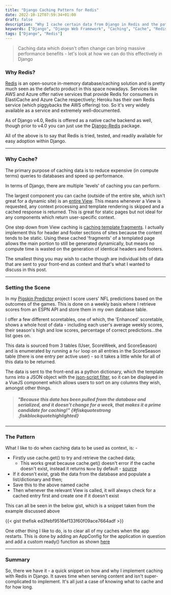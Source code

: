 ```yaml
---
title: "Django Caching Pattern for Redis"
date: 2022-10-12T07:59:34+01:00
draft: false
description: "Why I cache certain data from Django in Redis and the pattern I tend to use for consistent results"
keywords: ["Django", "Django Web Framework", "Caching", "Cache", "Redis"]
tags: ["Django", "Redis"]
---
```


> Caching data which doesn't often change can bring massive performance benefits - let's look at how we can do this effectively in Django

### Why Redis?

[Redis](https://redis.io/) is an open-source in-memory database/caching solution and is pretty much seen as the defacto product in this space nowadays.  Services like AWS and Azure offer native services that provide Redis for consumers in ElastiCache and Azure Cache respectively; Heroku has their own Redis service (which piggybacks the AWS offering) too.  So it's very widely available as a service and extremely well-documented.

As of Django v4.0, Redis is offered as a native cache backend as well, though prior to v4.0 you can just use the [Django-Redis](https://github.com/jazzband/django-redis) package.

All of the above is to say that Redis is tried, tested, and readily available for easy adoption within Django.

---
### Why Cache?

The primary purpose of caching data is to reduce expensive (in compute terms) queries to databases and speed up performance.

In terms of Django, there are multiple 'levels' of caching you can perform.

The largest component you can cache (outside of the entire site, which isn't great for a dynamic site) is an [entire View](https://docs.djangoproject.com/en/4.1/topics/cache/#the-per-view-cache).  This means whenever a View is requested, any context processing and template rendering is skipped and a cached response is returned.  This is great for static pages but not ideal for any components which return user-specific context.

One step down from View caching is [caching template fragments](https://docs.djangoproject.com/en/4.1/topics/cache/#template-fragment-caching).  I actually implement this for header and footer sections of sites because the content tends to be static.  Using these cached 'fragments' of a templated page allows the main portion to still be generated dynamically, but means no compute time is wasted on the generation of identical headers and footers.

The smallest thing you may wish to cache though are individual bits of data that are sent to your front-end as context and that's what I wanted to discuss in this post.

----
### Setting the Scene

In my [Pigskin Predictor](https://github.com/thefisk/pigskinpredictor) project I score users' NFL predictions based on the outcomes of the games.  This is done on a weekly basis where I retrieve scores from an ESPN API and store them in my own database table.

I offer a few different scoretables, one of which, the 'Enhanced' scoretable, shows a whole host of data - including each user's average weekly scores, their season's high and low scores, percentage of correct predictions...the list goes on.

This data is sourced from 3 tables (User, ScoreWeek, and ScoreSeason) and is enumerated by running a `for` loop on all entries in the ScoreSeason table (there is one entry per active user) - so it takes a little while for all of this data to be returned.

The data is sent to the front-end as a python dictionary, which the template turns into a JSON object with the [json-script filter](https://docs.djangoproject.com/en/4.1/ref/templates/builtins/#json-script), so it can be displayed in a VueJS component which allows users to sort on any columns they wish, amongst other things.

> ##### "Because this data has been pulled from the database and serialized, and it **doesn't change** for a week, that makes it a prime candidate for caching!" {#fiskquotestrong .fiskblockquotehighlighted}

---
### The Pattern

What I like to do when caching data to be used as context, is: -
- Firstly use cache.get() to try and retrieve the cached data;
  - This works great because cache.get() doesn't error if the cache doesn't exist, instead it returns `None` by default - [source](https://github.com/django/django/blob/004f985b918d5ea36fbed9b050459dd22edaf396/django/core/cache/backends/base.py#L142)
- If it doesn't exist, grab the data from the database and populate a list/dictionary and then;
- Save this to the above named cache
- Then whenever the relevant View is called, it will always check for a cached entry first and create one if it doesn't exist

This can all be seen in the below gist, which is a snippet taken from the example discussed above

{{< gist thefisk ed3febf9516ef133f60f09ace7664adf >}}

One other thing I like to do, is to clear all of my caches when the app restarts.  This is done by adding an AppConfig for the application in question and add a custom ready() function as shown [here](https://github.com/thefisk/pigskinpredictor/blob/cc21bcf50570e1e56037680b06a6b6758df75b2b/predictor/apps.py#L10)

---
### Summary

So, there we have it - a quick snippet on how and why I implement caching with Redis in Django.  It saves time when serving content and isn't super-complicated to implement.  It's all just a case of knowing what to cache and for how long.